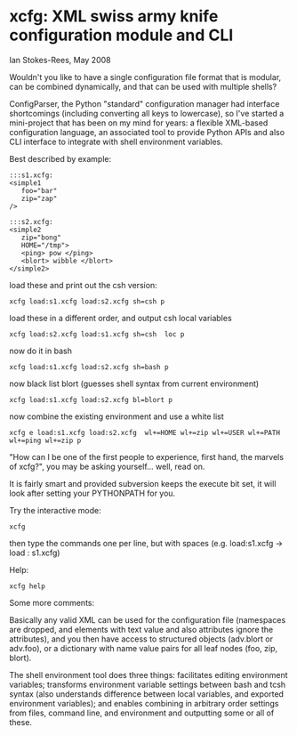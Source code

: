 xcfg: XML swiss army knife configuration module and CLI
=======================================================

Ian Stokes-Rees, May 2008

Wouldn't you like to have a single configuration file format that is modular,
can be combined dynamically, and that can be used with multiple shells?

ConfigParser, the Python "standard" configuration manager had interface
shortcomings (including converting all keys to lowercase), so I've started a
mini-project that has been on my mind for years: a flexible XML-based
configuration language, an associated tool to provide Python APIs and also
CLI interface to integrate with shell environment variables.

Best described by example:

    :::s1.xcfg:
    <simple1
       foo="bar"
       zip="zap"
    />

    :::s2.xcfg:
    <simple2
       zip="bong"
       HOME="/tmp">
       <ping> pow </ping>
       <blort> wibble </blort>
    </simple2>

load these and print out the csh version:

    xcfg load:s1.xcfg load:s2.xcfg sh=csh p

load these in a different order, and output csh local variables

    xcfg load:s2.xcfg load:s1.xcfg sh=csh  loc p

now do it in bash

    xcfg load:s1.xcfg load:s2.xcfg sh=bash p

now black list blort (guesses shell syntax from current environment)

    xcfg load:s1.xcfg load:s2.xcfg bl=blort p

now combine the existing environment and use a white list

    xcfg e load:s1.xcfg load:s2.xcfg  wl+=HOME wl+=zip wl+=USER wl+=PATH wl+=ping wl+=zip p

"How can I be one of the first people to experience, first hand, the marvels
of xcfg?", you may be asking yourself... well, read on.

It is fairly smart and provided subversion keeps the execute bit set, it will
look after setting your PYTHONPATH for you.

Try the interactive mode:

    xcfg

then type the commands one per line, but with spaces (e.g. load:s1.xcfg -> load : s1.xcfg)

Help:

    xcfg help

Some more comments:

Basically any valid XML can be used for the configuration file (namespaces are
dropped, and elements with text value and also attributes ignore the
attributes), and you then have access to structured objects (adv.blort or
adv.foo), or a dictionary with name value pairs for all leaf nodes (foo, zip,
blort).

The shell environment tool does three things: facilitates editing environment
variables; transforms environment variable settings between bash and tcsh
syntax (also understands difference between local variables, and exported
environment variables); and enables combining in arbitrary order settings from
files, command line, and environment and outputting some or all of these.
